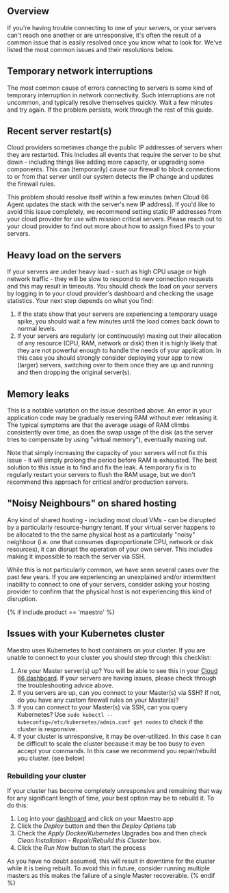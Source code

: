 ## Overview

If you're having trouble connecting to one of your servers, or your servers can't reach one another or are unresponsive, it's often the result of a common issue that is easily resolved once you know what to look for. We've listed the most common issues and their resolutions below.

## Temporary network interruptions

The most common cause of errors connecting to servers is some kind of temporary interruption in network connectivity. Such interruptions are not uncommon, and typically resolve themselves quickly. Wait a few minutes and try again. If the problem persists, work through the rest of this guide.

## Recent server restart(s)

Cloud providers sometimes change the public IP addresses of servers when they are restarted. This includes all events that require the server to be shut down - including things like adding more capacity, or upgrading some components. This can (temporarily) cause our firewall to block connections to or from that server until our system detects the IP change and updates the firewall rules. 

This problem should resolve itself within a few minutes (when Cloud 66 Agent updates the stack with the server's new IP address). If you'd like to avoid this issue completely, we recommend setting static IP addresses from your cloud provider for use with mission critical servers. Please reach out to your cloud provider to find out more about how to assign fixed IPs to your servers.

## Heavy load on the servers

If your servers are under heavy load - such as high CPU usage or high network traffic - they will be slow to respond to new connection requests and this may result in timeouts. You should check the load on your servers by logging in to your cloud provider's dashboard and checking the usage statistics. Your next step depends on what you find:

1. If the stats show that your servers are experiencing a temporary usage spike, you should wait a few minutes until the load comes back down to normal levels.
2. If your servers are regularly (or continuously) maxing out their allocation of any resource (CPU, RAM, network or disk) then it is highly likely that they are not powerful enough to handle the needs of your application. In this case you should strongly consider deploying your app to new (larger) servers, switching over to them once they are up and running and then dropping the original server(s).

## Memory leaks

This is a notable variation on the issue described above. An error in your application code may be gradually reserving RAM without ever releasing it. The typical symptoms are that the average usage of RAM climbs consistently over time, as does the swap usage of the disk (as the server tries to compensate by using "virtual memory"), eventually maxing out. 

Note that simply increasing the capacity of your servers will not fix this issue - it will simply prolong the period before RAM is exhausted. The best solution to this issue is to find and fix the leak. A temporary fix is to regularly restart your servers to flush the RAM usage, but we don't recommend this approach for critical and/or production servers.

## "Noisy Neighbours" on shared hosting

Any kind of shared hosting - including most cloud VMs - can be disrupted by a particularly resource-hungry tenant. If your virtual server happens to be allocated to the the same physical host as a particularly "noisy" neighbour (i.e. one that consumes disproportionate CPU, network or disk resources), it can disrupt the operation of your own server. This includes making it impossible to reach the server via SSH.

While this is not particularly common, we have seen several cases over the past few years. If you are experiencing an unexplained and/or intermittent inability to connect to one of your servers, consider asking your hosting provider to confirm that the physical host is not experiencing this kind of disruption.

{% if include.product == 'maestro' %}

## Issues with your Kubernetes cluster

Maestro uses Kubernetes to host containers on your cluster. If you are unable to connect to your cluster you should step through this checklist:

1. Are your Master server(s) up? You will be able to see this in your [Cloud 66 dashboard](https://app.cloud66.com/dashboard). If your servers are having issues, please check through the troubleshooting advice above. 
2. If you servers are up, can you connect to your Master(s) via SSH? If not, do you have any custom firewall rules on your Master(s)?
3. If you can connect to your Master(s) via SSH, can you query Kubernetes? Use `sudo kubectl --kubeconfig=/etc/kubernetes/admin.conf get nodes` to check if the cluster is responsive. 
4. If your cluster is unresponsive, it may be over-utilized. In this case it can be difficult to scale the cluster because it may be too busy to even accept your commands. In this case we recommend you repair/rebuild you cluster. (see below)

### Rebuilding your cluster

If your cluster has become completely unresponsive and remaining that way for any significant length of time, your best option may be to rebuild it. To do this:

1. Log into your [dashboard](https://app.cloud66.com/dashboard) and click on your Maestro app
2. Click the *Deploy* button and then the *Deploy Options* tab
3. Check the *Apply Docker/Kubernetes* Upgrades box and then check *Clean Installation - Repair/Rebuild this Cluster* box.
4. Click the *Run Now* button to start the process

As you have no doubt assumed, this will result in downtime for the cluster while it is being rebuilt. To avoid this in future, consider running multiple masters as this makes the failure of a single Master recoverable.
{% endif %}